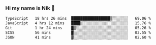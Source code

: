 ### Hi my name is Nik 👋

<!--
**NikDoe/NikDoe** is a ✨ _special_ ✨ repository because its `README.md` (this file) appears on your GitHub profile.

Here are some ideas to get you started:

- 🔭 I’m currently working on ...
- 🌱 I’m currently learning ...
- 👯 I’m looking to collaborate on ...
- 🤔 I’m looking for help with ...
- 💬 Ask me about ...
- 📫 How to reach me: ...
- 😄 Pronouns: ...
- ⚡ Fun fact: ...
-->

<!--START_SECTION:waka-->

```txt
TypeScript   18 hrs 26 mins  █████████████████▒░░░░░░░   69.06 %
JavaScript   4 hrs 12 mins   ████░░░░░░░░░░░░░░░░░░░░░   15.76 %
Git          1 hr 24 mins    █▒░░░░░░░░░░░░░░░░░░░░░░░   05.26 %
SCSS         56 mins         █░░░░░░░░░░░░░░░░░░░░░░░░   03.55 %
JSON         41 mins         ▓░░░░░░░░░░░░░░░░░░░░░░░░   02.60 %
```

<!--END_SECTION:waka-->
